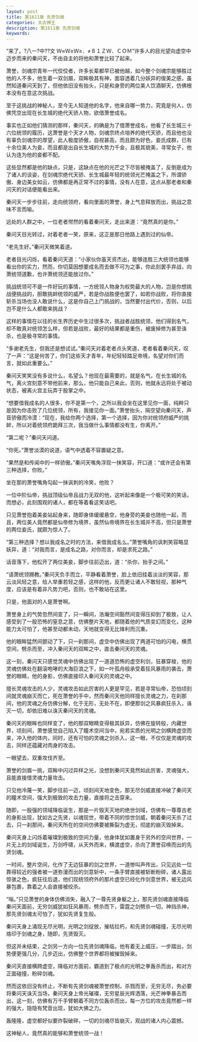 ```yaml
---
layout: post
title: 第1611章 先贤剑魂
categories: 太古神王
description: 第1611章 先贤剑魂
keywords:
---
```


“来了。?八一?中??文 Ｗ≈Ｗ≥Ｗ≥．≠８１ＺＷ．ＣＯＭ”许多人的目光望向虚空中迈步而来的秦问天，不由自主的将他和萧誉比较了起来。

萧誉，剑魂宗青年一代佼佼者，许多长辈都早已被他越，如今整个剑魂宗能够胜过他的人不多，他生着一双剑眉，双眸极其有神，面容透着几分妖异的俊美之感，虽然知道秦问天到了，但他依旧没有抬头，只是和身旁的两位美人饮酒聊天，仿佛根本没有在意这次挑战。

至于这挑战的神秘人，至今无人知道他的名字，他来自哪一势力，究竟是何人，仿佛凭空出现在长生城的绝代天骄人物，欲借萧誉成名。

事实也正如他们猜测的那样，秦问天，的确是为了借萧誉成名，他看了长生城三十六位统领的履历，这萧誉是个天才人物，剑魂宗终点培养的绝代天骄，而且他也没有辜负剑魂宗的厚望，此人极度骄傲，自视甚高，而且颇为好色，妾氏成群，已有十余位美人为妾，而且都是出自长生城的大势力千金，且极其貌美，寻常女子，他认为连为他的妾都不配。

这些显然都是他的缺点，只是，这缺点在他的光芒之下尽皆被掩盖了，反倒是成为了诸人的谈姿，在剑魂宗绝代天骄、长生城最年轻的统领光芒掩盖之下，所谓骄傲、身边美女如云，仿佛都是再正常不过的事情，没有人在意，这点从那老者和秦问天的对话便能看出来。

秦问天一步步往前，走向统领府，看向里面的萧誉，身上气息释放而出，挑战之意味不言而喻。

远处的人群之中，一位老者愕然的看着秦问天，走出来道：“竟然真的是你。”

秦问天目光转过，对着老者一笑，原来，这正是那日他路上遇到过的仙帝。

“老先生好。”秦问天微笑着道。

老者目光闪烁，看着秦问天道：“小家伙你虽天资杰出，能够连胜三大统领也能够看出你的实力，然而，你切莫因想要成名而去做不可为之事，你此刻罢手弃战，向萧统领道歉，也许萧统领还能放过你。”

挑战统领可不是一件好玩的事情，一方统领人物身为权势最大的人物，岂是你想挑战便挑战的，胆敢挑衅统领的威严，若是你战胜便也罢了，如若你战败，将你直接斩杀当场也没人敢说什么，这是你自己上门挑战的，当然要付出代价，否则，以后岂不是什么人都敢来挑战？

这样的事情在以往的长生界历史中生过很多次，挑战者战胜统领，他们得到名气，却不敢真对统领怎么样，但若是战败，最好的结果都是重伤，被废掉修为甚至诛杀，也是极寻常的事情。

“多谢老先生，但我还是想试试。”秦问天对着老者点头笑道，老者看着秦问天，叹了一声：“这是何苦了，你们这些天才青年，年纪轻轻踏足帝境，名望对你们而言，就如此重要么。”

秦问天笑笑没有多说什么，名望么？他现在最需要的，就是名气，在长生城的名气，离火宫刻意不带他前来，那么，他只能自己来此，否则，他就永远将处于被动状态，被离火宫主玩弄于股掌之中。

“想要借我成名的人很多，你不是第一个，之所以我会坐在这里见你一面，纯粹只是因为你击败了几位统领，所有，我接见你一面。”萧誉抬头，隔空望向秦问天，声音骄傲而冷漠：“现在，我给你两个选择，第一个选择，因为你对统领府威严的挑衅，所以对着统领府跪拜三次，我当做什么事情都没有生，你离开。”

“第二呢？”秦问天问道。

“你死。”萧誉淡漠的说道，语气中透着不容置疑之意。

“果然是和传闻中的一样骄傲。”秦问天嘴角浮现一抹笑容，开口道：“或许还会有第三种选择，你败。”

坐在那的萧誉嘴角勾起一抹讽刺的冷笑，他败？

一位中阶仙帝，挑战顶级仙帝且战力无双的他，这听起来像是一个极可笑的笑话，而想必，此刻围观的诸人，都在等着看这笑话吧。

只见萧誉抱着美妾站起身来，随即身体缓缓悬空，他身旁的美妾也随他一起，而且，两位美人竟然都是仙帝修为境界，虽然仙帝境界在长生城并不高，但只是萧誉的两位妾氏，就颇为惊人了。

“第三种选择？想以我成名之时的方法，来借我成名么。”萧誉嘴角的讽刺笑容略显妖异，道：“对我而言，是成名之路，对你而言，却是求死之路。”

话音落下，他松开了两位美妾，脚步往前迈出，道：“杀你，抬手之间。”

“请萧统领赐教。”秦问天负手而立，平静看着萧誉，脸上依旧挂着淡淡的笑容，那云淡风轻之意，给人举重若轻之感，这样的他，反而更让诸人不敢轻视，那种气度，应该是有着非凡势力吧，否则，也不敢站在这里。

只是，他面对的人是萧誉啊。

萧誉身上的气势忽然间变了，只一瞬间，浩瀚空间豁然间变得压抑到了极致，让人感受到了一股恐怖的窒息之意，仿佛整片天地，都随着他的气质变幻而变化，这种能力太可怕了，他甚至动都未动，天地就变得无比锋利而沉重。

他的眼眸猛然间颤动了下，只一刹那间，虚空中仿佛出现了两道可怕的闪电，横贯空间，劈杀而至，冲入秦问天的双眸之中，直击秦问天的灵魂。

这一刻，秦问天只感觉灵魂中仿佛出现了一道道恐怖的虚空利剑，狂暴穿梭，他的灵魂仿佛处在翻滚咆哮的大海巨浪之下，如一叶孤舟般承受着狂风暴雨的袭击，萧誉的眼睛，他的身影，仿佛直接印入秦问天的灵魂之中。

擅长灵魂攻击的人少，灵魂攻击如此厉害的人更是罕见，若是寻常仙帝，恐怕顷刻间就灵魂崩灭而亡，死在萧誉的手中，然而秦问天他同样擅长灵魂之力，在刹那间，他的灵魂之舟仿佛分解，化于无形，无处不在，即便那剑之风暴疯狂杀入，诛灭一切，却依旧难以诛灭秦问天的灵魂。

秦问天的眼眸也同样变了，他的那双眼睛变得极其妖异，仿佛在旋转般，内藏世界，顷刻间，萧誉感觉自己陷入了瞳术空间当中，宛若实质的光明之剑横跨虚空而来，冲入他的体内，同时，还有可怕的灵魂之剑杀入，这一眼，不仅仅是灵魂的攻击，同样还蕴藏对肉身的攻击。

一眼望去，双重攻伐齐至。

萧誉的剑眉一挑，双眸中闪过异样之光，没想到秦问天竟然如此厉害，灵魂强大，且能直接借灵魂力量攻击。

只见他冷蔑一笑，脚步往前一迈，顷刻间天地变色，那无尽剑威直接冲破了秦问天的瞳术空间，强大到极致的攻击力量，直接将之击穿来。

随即，一股强的领域降临诞生，那是一片毁天灭地的绝世剑域，仿佛有一尊尊古老的身影出现，犹如古之先贤，以魂现世，带着不同的惊世剑威，朝着秦问天杀了过去，只一刹那间，秦问天所在的空间仿佛要被撕裂为虚无，彻底的崩灭毁掉来。

秦问天身上闪烁着璀璨到极致的空间力量，他身体犹如置身于另外的空间世界，一片无上的剑域诞生，万剑呼啸，从天外而来，横渡虚空，杀向了萧誉召唤而出的先贤剑魂。

一时间，整片空间，化作了无边狂暴的剑之世界，一道惨叫声传出，只见远处一位靠得较近的强者被一道弥漫而出的剑意斩中，一条手臂直接被斩断粉碎，诸人露出惊骇之色，疯狂往后退，他们现统领府外的那片虚空已经化作剑意世界，被无边风暴包裹，靠着之人会直接被绞杀。

“嗡。”只见萧誉的身体仿佛消失，融入了一尊先贤身躯之上，那先贤剑魂直接降临秦问天面前，无穷剑威犹如狂风暴雨，劈杀而下，雷霆之剑劈杀一切，神挡杀神，那先贤剑魂太可怕了，犹如先贤复生般。

秦问天身上涌现无尽光明，光明之剑绽放，摧枯拉朽，和先贤剑魂碰撞，无尽光明烙印于剑魂之身，随即，先贤毁灭。

但这并未结束，之剑另一方向一位先贤剑魂降临，他有着无上威压，一步踏出，剑势便更强几分，几步迈出，仿佛整个世界都将被摧毁掉来。

秦问天直接横跨虚空，降临对方面前，霸道到了极点的光明之拳轰杀而出，和对方正面碰撞，粉碎剑魂。

然而这依旧没有终止，不断有先贤剑魂被萧誉控制，杀戮而至，无穷无尽，务必要将秦问天诛灭当场，秦问天身上帝光璀璨，无穷星辰光辉洒落，光芒神拳暴击而出，这一刻，仿佛有万千手臂朝着不同方位轰杀而出，每一方位的攻击竟然都一样的强大，隐隐有梵音出现，犹如大佛之力。

轰隆隆，虚空都好似要炸裂破碎，一切的剑魂尽皆崩灭，观战的诸人内心震撼。

这神秘人，竟然真的能够和萧誉统领一战！
